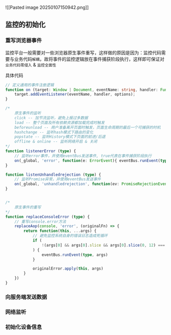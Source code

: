 ![[Pasted image 20250107150942.png]]
## 监控的初始化
### 重写浏览器事件
监控平台一般需要对一些浏览器原生事件重写，这样做的原因是因为：监控代码需要与业务代码`解耦`，故将事件的监控逻辑放在事件捕获阶段执行，这样即可保证对`业务代码零侵入` & `监控全面性`

具体代码
```ts
// 定义通用的事件注册逻辑
function on (target: Window | Document, eventName: string, handler: Function, options = false) {
	target.addEventListener(eventName, handler, options);
}

/* 
	原生事件的监听
	click -- 加节流监听，避免上报过多数据
	load -- 整个页面及所有依赖资源都加载完成时触发
	beforeunload -- 用户准备离开页面时触发，页面生命周期的最后一个可捕获的时机
	hashchange -- 监听hash模式下路由的变化
	popstate -- 监听History模式下页面的前进/后退
	offline & online -- 监听网络开启 & 关闭
*/
function listenerError (type) {
	// 监听error事件，并使用eventBus发送事件, true代表在事件捕获阶段执行
	on(_global, 'error', function(e: ErrorEvent){ eventBus.runEvent(type, e) }, true)
}

function listenUnhandledrejection (type) {
	// 监听Promise异常，并使用eventBus发送事件
	on(_global, 'unhandledrejection', function(ev: PromiseRejectionEvent){ eventBus.runEvent(type, ev) }, true)
}


/* 
	原生事件的重写
*/
function replaceConsoleError (type) {
	// 重写console.error方法
	replaceAop(console, 'error', (originalFn) => {
		return function(this, ...args) {
			// 避免监控系统自身的错误日志造成死循环
			if (
				!(args[0] && args[0].slice && args[0].slice(0, 12) === '@web-tracing')
			) {
				eventBus.runEvent(type, args)
			}

			originalError.apply(this, args)
		}
	})
}
```
### 向服务端发送数据
### 网络监听
### 初始化设备信息